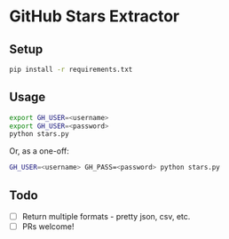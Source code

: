# GitHub Stars Extractor

## Setup
```bash
pip install -r requirements.txt
```

## Usage
```bash
export GH_USER=<username>
export GH_USER=<password>
python stars.py
```
Or, as a one-off:
```bash
GH_USER=<username> GH_PASS=<password> python stars.py
```

## Todo
- [ ] Return multiple formats - pretty json, csv, etc.
- [ ] PRs welcome! 